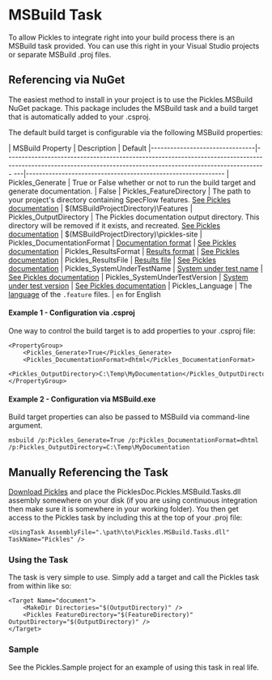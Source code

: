 # MSBuild Task

To allow Pickles to integrate right into your build process there is an MSBuild task provided.  You can use this right in your Visual Studio projects or separate MSBuild .proj files.

## Referencing via NuGet

The easiest method to install in your project is to use the Pickles.MSBuild NuGet package. This package includes the MSBuild task and a build target that is automatically added to your .csproj.

The default build target is configurable via the following MSBuild properties:

| MSBuild Property               | Description                                                                                                                                                      | Default
|--------------------------------|-------------------------------------------------------------------------------------------------------------------------------------------------------------- ---|-------------------------------------------------------------
| Pickles_Generate               | True or False whether or not to run the build target and generate documentation.                                                                                 | False
| Pickles_FeatureDirectory       | The path to your project's directory containing SpecFlow features. [See Pickles documentation](ArgumentsFeatureDirectory.md)                                     | $(MSBuildProjectDirectory)\Features
| Pickles_OutputDirectory        | The Pickles documentation output directory. This directory will be removed if it exists, and recreated. [See Pickles documentation](ArgumentsOutputDirectory.md) | $(MSBuildProjectDirectory)\pickles-site
| Pickles_DocumentationFormat    | [Documentation format](ArgumentsDocumentationFormat.md)                                                                                                          | [See Pickles documentation](ArgumentsDocumentationFormat.md)
| Pickles_ResultsFormat          | [Results format](ArgumentsTestResultsFormat.md)                                                                                                                  | [See Pickles documentation](ArgumentsTestResultsFormat.md)
| Pickles_ResultsFile            | [Results file](ArgumentsTestResultsFile.md)                                                                                                                      | [See Pickles documentation](ArgumentsTestResultsFile.md)
| Pickles_SystemUnderTestName    | [System under test name](ArgumentsSystemUnderTestName.md)                                                                                                        | [See Pickles documentation](ArgumentsSystemUnderTestName.md)
| Pickles_SystemUnderTestVersion | [System under test version](ArgumentsSystemUnderTestVersion.md)                                                                                                  | [See Pickles documentation](ArgumentsSystemUnderTestVersion.md)
| Pickles_Language               | The [language](https://github.com/cucumber/cucumber/wiki/Spoken-languages) of the `.feature` files.                                                              | `en` for English

#### Example 1 - Configuration via .csproj

One way to control the build target is to add properties to your .csproj file:

    <PropertyGroup>
        <Pickles_Generate>True</Pickles_Generate>
        <Pickles_DocumentationFormat>dhtml</Pickles_DocumentationFormat>
        <Pickles_OutputDirectory>C:\Temp\MyDocumentation</Pickles_OutputDirectory>
    </PropertyGroup>


#### Example 2 - Configuration via MSBuild.exe

Build target properties can also be passed to MSBuild via command-line argument.

    msbuild /p:Pickles_Generate=True /p:Pickles_DocumentationFormat=dhtml /p:Pickles_OutputDirectory=C:\Temp\MyDocumentation




## Manually Referencing the Task

[Download Pickles](GettingStarted.md) and place the PicklesDoc.Pickles.MSBuild.Tasks.dll assembly somewhere on your disk (if you are using continuous integration then make sure it is somewhere in your working folder).  You then get access to the Pickles task by including this at the top of your .proj file:

	<UsingTask AssemblyFile=".\path\to\Pickles.MSBuild.Tasks.dll" TaskName="Pickles" />

### Using the Task

The task is very simple to use.  Simply add a target and call the Pickles task from within like so:

    <Target Name="document">
        <MakeDir Directories="$(OutputDirectory)" />
        <Pickles FeatureDirectory="$(FeatureDirectory)" OutputDirectory="$(OutputDirectory)" />
    </Target>

### Sample

See the Pickles.Sample project for an example of using this task in real life.
